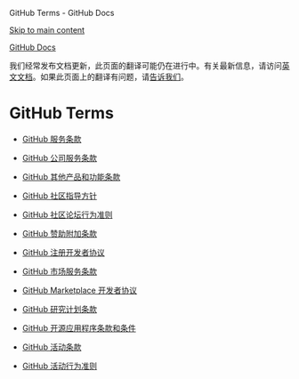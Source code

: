 GitHub Terms - GitHub Docs

[Skip to main content](#main-content)

[](/cn)[GitHub Docs](/cn)

我们经常发布文档更新，此页面的翻译可能仍在进行中。有关最新信息，请访问[英文文档](/en)。如果此页面上的翻译有问题，请[告诉我们](https://github.com/contact?form[subject]=translation%20issue%20on%20docs.github.com&form[comments]=)。

GitHub Terms
==========

* [GitHub 服务条款](/cn/site-policy/github-terms/github-terms-of-service)

* [GitHub 公司服务条款](/cn/site-policy/github-terms/github-corporate-terms-of-service)

* [GitHub 其他产品和功能条款](/cn/site-policy/github-terms/github-terms-for-additional-products-and-features)

* [GitHub 社区指导方针](/cn/site-policy/github-terms/github-community-guidelines)

* [GitHub 社区论坛行为准则](/cn/site-policy/github-terms/github-community-forum-code-of-conduct)

* [GitHub 赞助附加条款](/cn/site-policy/github-terms/github-sponsors-additional-terms)

* [GitHub 注册开发者协议](/cn/site-policy/github-terms/github-registered-developer-agreement)

* [GitHub 市场服务条款](/cn/site-policy/github-terms/github-marketplace-terms-of-service)

* [GitHub Marketplace 开发者协议](/cn/site-policy/github-terms/github-marketplace-developer-agreement)

* [GitHub 研究计划条款](/cn/site-policy/github-terms/github-research-program-terms)

* [GitHub 开源应用程序条款和条件](/cn/site-policy/github-terms/github-open-source-applications-terms-and-conditions)

* [GitHub 活动条款](/cn/site-policy/github-terms/github-event-terms)

* [GitHub 活动行为准则](/cn/site-policy/github-terms/github-event-code-of-conduct)
